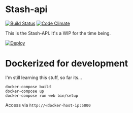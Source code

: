 # Stash-api

[![Build Status](https://travis-ci.org/johnbeynon/stash-api.svg?branch=master)](https://travis-ci.org/johnbeynon/stash-api)
[![Code
Climate](https://codeclimate.com/github/johnbeynon/stash-api/badges/gpa.svg)](https://codeclimate.com/github/johnbeynon/stash-api)

This is the Stash-API. It's a WIP for the time being.

[![Deploy](https://www.herokucdn.com/deploy/button.png)](https://heroku.com/deploy)


# Dockerized for development

I'm still learning this stuff, so far its...

```
docker-compose build
docker-compose up
docker-compose run web bin/setup
```

Access via `http://<docker-host-ip:5000`
